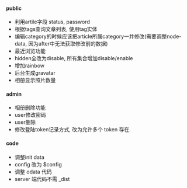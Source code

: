 #### public

- 利用artile字段 status, password
- 根据tags查询文章列表, 使用tag实体
- 编辑category的时候应该把article所属category一并修改(需要调整node-data, 因为after中无法获取修改前的数据)
- 最近浏览功能
- hidden全改为disable, 所有集合增加disable/enable
- 增加rainbow
- 后台生成gravatar
- 相册显示照片数量

#### admin

- 相册删除功能
- user修改密码
- user删除
- 修改登陆token记录方式, 改为允许多个 token 存在.

#### code
- 调整init data
- config 改为 $config
- 调整 odata 代码
- server 端代码不需 _dist
